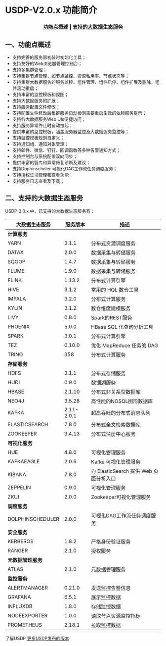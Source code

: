 # USDP-V2.0.x 功能简介



### <center>[功能点概述](usdp_community/2.0.x/release_notes?id=一、功能点概述)   |   [支持的大数据生态服务](usdp_community/2.0.x/release_notes?id=二、支持的大数据生态服务)</center>



## 一、功能点概述

- 支持完善的服务器初装时初始化工具；
- 支持友好的Web浏览器管理控制台；
- 支持多集群管理；
- 支持集群节点管理，如节点监控、资源私用率、节点状态等；
- 支持集群大数据服务的服务监控、组件管理、组件启停、组件扩展及删除，组件滚动重启；
- 支持丰富的监控模板和视图；
- 支持大数据服务的扩展；
- 支持服务配置文件修改；
- 支持配置文件修改后集群服务自动检测需要重启生效的依赖服务提示；
- 支持各大数据服务Web UIs便捷访问；
- 支持服务异常终止时自动拉起；
- 提供丰富的监控模板，涵盖服务器监控及大数据服务监控等；
- 支持监控模板规则自定义；
- 支持通知组、通知对象管理；
- 支持邮件、微信、钉钉、回调函数等多种告警通知方式；
- 支持控制台与系统配置双向同步；
- 提供丰富的智库和异常修复诊断及建议；
- 支持Dophinschdler 可视化DAG工作流任务调度服务；
- 支持授权证书管理和查看功能；
- 支持服务日志查看及下载；



## 二、支持的大数据生态服务

USDP-2.0.x 中，已支持的大数据生态服务有：

| 大数据生态服务     | 服务版本   | 描述                                   |
| ------------------ | ---------- | -------------------------------------- |
| **计算服务**       |            |                                        |
| YARN               | 3.1.1      | 分布式资源调度服务                     |
| DATAX              | 2.0.0      | 数据采集与转储服务                     |
| SQOOP              | 1.4.7      | 数据采集与转储服务                     |
| FLUME              | 1.9.0      | 数据采集与转储服务                     |
| FLINK              | 1.13.2     | 分布式计算引擎                         |
| HIVE               | 3.1.2      | 常用的 HQL 数仓工具                    |
| IMPALA             | 3.2.0      | 分布式计算服务                         |
| KYLIN              | 3.1.2      | 数仓维度建模服务                       |
| LIVY               | 0.8.0      | Spark的REST服务                        |
| PHOENIX            | 5.0.0      | HBase SQL 化查询分析工具               |
| SPARK              | 3.0.1      | 分布式计算引擎                         |
| TEZ                | 0.10.0     | 优化 MapReduce 任务的 DAG              |
| TRINO              | 358        | 分布式计算服务                         |
| **存储服务**       |            |                                        |
| HDFS               | 3.1.1      | 分布式存储服务                         |
| HUDI               | 0.9.0      | 数据湖服务                             |
| HBASE              | 2.1.10     | 分布式非关系型数据库                   |
| NEO4J              | 3.5.28     | 高性能的NOSQL图形数据库                |
| KAFKA              | 2.11-2.0.1 | 超高吞吐的分布式消息队列               |
| ELASTICSEARCH      | 7.8.0      | 分布式全文检索数据库                   |
| ZOOKEEPER          | 3.4.13     | 分布式注册中心服务                     |
| **可视化服务**     |            |                                        |
| HUE                | 4.8.0      | 可视化管理服务                         |
| KAFKAEAGLE         | 2.0.6      | Kafka 可视化管理服务                   |
| KIBANA             | 7.8.0      | 为 ElasticSearch 提供 Web 页面分析入口 |
| ZEPPELIN           | 0.9.0      | 可视化管理服务                         |
| ZKUI               | 2.0.0      | Zookeeper可视化管理服务                |
| **调度服务**       |            |                                        |
| DOLPHINSCHEDULER   | 2.0.0      | 可视化DAG工作流任务调度服务            |
| **安全服务**       |            |                                        |
| KERBEROS           | 1.8.2      | 严格身份验证服务                       |
| RANGER             | 2.1.0      | 授权服务                               |
| **元数据管理服务** |            |                                        |
| ATLAS              | 2.1.0      | 元数据管理服务                         |
| **监控服务**       |            |                                        |
| ALERTMANAGER       | 0.21.0     | 发送监控告警信息                       |
| GRAFANA            | 6.5.1      | 展示监控数据                           |
| INFLUXDB           | 1.8.0      | 存储监控数据                           |
| NODEEXPORTER       | 1.0.0      | 读取节点资源监控指标                   |
| PROMETHEUS         | 2.18.1     | 拉取监控数据                           |



了解USDP [更多USDP发布的版本](/usdpdc/version_list)